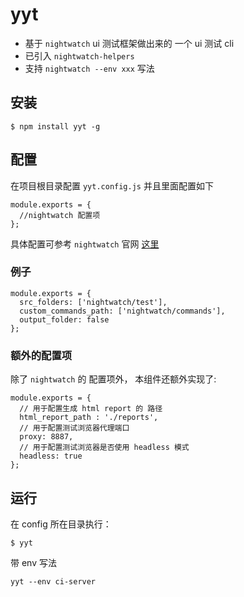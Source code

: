 # yyt
* 基于 `nightwatch` ui 测试框架做出来的 一个 ui 测试 cli
* 已引入 `nightwatch-helpers`
* 支持 `nightwatch --env xxx` 写法

## 安装
```
$ npm install yyt -g
```

## 配置
在项目根目录配置 `yyt.config.js` 并且里面配置如下
```
module.exports = {
  //nightwatch 配置项
};
```

具体配置可参考 `nightwatch` 官网 [这里](http://nightwatchjs.org/gettingstarted#settings-file)

### 例子
```
module.exports = {
  src_folders: ['nightwatch/test'],
  custom_commands_path: ['nightwatch/commands'],
  output_folder: false
};
```

### 额外的配置项
除了 `nightwatch` 的 配置项外， 本组件还额外实现了:

```
module.exports = {
  // 用于配置生成 html report 的 路径
  html_report_path : './reports',
  // 用于配置测试浏览器代理端口
  proxy: 8887,
  // 用于配置测试浏览器是否使用 headless 模式
  headless: true
};

```

## 运行
在 config 所在目录执行：
```
$ yyt
```

带 env 写法
```
yyt --env ci-server
```
